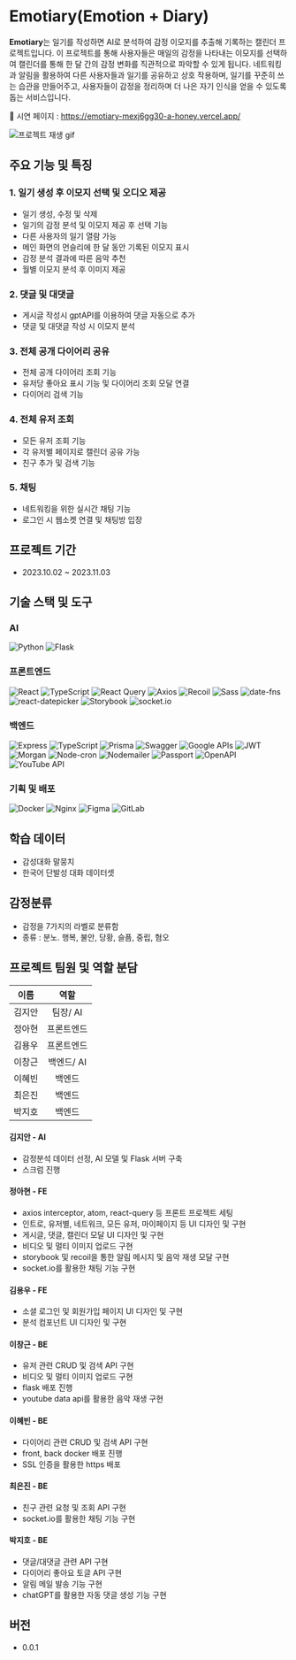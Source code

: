 # **Emotiary(Emotion + Diary)**

**Emotiary**는 일기를 작성하면 AI로 분석하여 감정 이모지를 추출해 기록하는 캘린더 프로젝트입니다. 이 프로젝트를 통해 사용자들은 매일의 감정을 나타내는 이모지를 선택하여 캘린더를 통해 한 달 간의 감정 변화를 직관적으로 파악할 수 있게 됩니다. 네트워킹과 알림을 활용하여 다른 사용자들과 일기를 공유하고 상호 작용하며, 일기를 꾸준히 쓰는 습관을 만들어주고, 사용자들이 감정을 정리하며 더 나은 자기 인식을 얻을 수 있도록 돕는 서비스입니다.

🔗 시연 페이지 : https://emotiary-mexj6gg30-a-honey.vercel.app/

![프로젝트 재생 gif](./main.gif)

## **주요 기능 및 특징**

### **1. 일기 생성 후 이모지 선택 및 오디오 제공**

- 일기 생성, 수정 및 삭제
- 일기의 감정 분석 및 이모지 제공 후 선택 기능
- 다른 사용자의 일기 열람 가능
- 메인 화면의 먼슬리에 한 달 동안 기록된 이모지 표시
- 감정 분석 결과에 따른 음악 추천
- 월별 이모지 분석 후 이미지 제공

### **2. 댓글 및 대댓글**

- 게시글 작성시 gptAPI를 이용하여 댓글 자동으로 추가
- 댓글 및 대댓글 작성 시 이모지 분석

### **3. 전체 공개 다이어리 공유**

- 전체 공개 다이어리 조회 기능
- 유저당 좋아요 표시 기능 및 다이어리 조회 모달 연결
- 다이어리 검색 기능

### **4. 전체 유저 조회**

- 모든 유저 조회 기능
- 각 유저별 페이지로 캘린더 공유 가능
- 친구 추가 및 검색 기능

### **5. 채팅**

- 네트워킹을 위한 실시간 채팅 기능
- 로그인 시 웹소켓 연결 및 채팅방 입장

## **프로젝트 기간**

- 2023.10.02 ~ 2023.11.03

## **기술 스택 및 도구**

### AI

![Python](https://img.shields.io/badge/Python-3776AB?style=for-the-badge&logo=python&logoColor=ffffff)
![Flask](https://img.shields.io/badge/Flask-000000?style=for-the-badge&logo=flask&logoColor=ffffff)

### 프론트엔드

![React](https://img.shields.io/badge/React-222222?style=for-the-badge&logo=react&logoColor=ffffff)
![TypeScript](https://img.shields.io/badge/TypeScript-3178C6?style=for-the-badge&logo=typescript&logoColor=ffffff)
![React Query](https://img.shields.io/badge/React_Query-FF4154?style=for-the-badge&logo=react-query&logoColor=ffffff)
![Axios](https://img.shields.io/badge/Axios-007ACC?style=for-the-badge&logo=axios&logoColor=ffffff)
![Recoil](https://img.shields.io/badge/Recoil-764ABC?style=for-the-badge&logo=recoil&logoColor=ffffff)
![Sass](https://img.shields.io/badge/Sass-CC6699?style=for-the-badge&logo=sass&logoColor=white)
![date-fns](https://img.shields.io/badge/date--fns-EA4AAA?style=for-the-badge)
![react-datepicker](https://img.shields.io/badge/react--datepicker-61DAFB?style=for-the-badge)
![Storybook](https://img.shields.io/badge/Storybook-FF4785?style=for-the-badge&logo=storybook&logoColor=ffffff)
![socket.io](https://img.shields.io/badge/socket.io-010101?style=for-the-badge&logo=socket.io&logoColor=ffffff)

### 백엔드

![Express](https://img.shields.io/badge/Express-000000?style=for-the-badge&logo=express&logoColor=ffffff)
![TypeScript](https://img.shields.io/badge/TypeScript-3178C6?style=for-the-badge&logo=typescript&logoColor=ffffff)
![Prisma](https://img.shields.io/badge/Prisma-2D3748?style=for-the-badge&logo=prisma&logoColor=white)
![Swagger](https://img.shields.io/badge/Swagger-85EA2D?style=for-the-badge&logo=swagger&logoColor=000000)
![Google APIs](https://img.shields.io/badge/Google%20APIs-4285F4?style=for-the-badge&logo=google&logoColor=ffffff)
![JWT](https://img.shields.io/badge/JWT-000000?style=for-the-badge&logo=json-web-tokens&logoColor=ffffff)
![Morgan](https://img.shields.io/badge/Morgan-82B41C?style=for-the-badge)
![Node-cron](https://img.shields.io/badge/Node--cron-00B289?style=for-the-badge)
![Nodemailer](https://img.shields.io/badge/Nodemailer-009688?style=for-the-badge)
![Passport](https://img.shields.io/badge/Passport-34E27C?style=for-the-badge)
![OpenAPI](https://img.shields.io/badge/OpenAPI-FF5733?style=for-the-badge)
![YouTube API](https://img.shields.io/badge/YouTube%20API-FF0000?style=for-the-badge)

### 기획 및 배포

![Docker](https://img.shields.io/badge/Docker-2496ED?style=for-the-badge&logo=docker&logoColor=ffffff)
![Nginx](https://img.shields.io/badge/Nginx-009639?style=for-the-badge&logo=nginx&logoColor=ffffff)
![Figma](https://img.shields.io/badge/Figma-F24E1E?style=for-the-badge&logo=figma&logoColor=ffffff)
![GitLab](https://img.shields.io/badge/GitLab-FCA121?style=for-the-badge&logo=gitlab&logoColor=ffffff)

## 학습 데이터

- 감성대화 말뭉치
- 한국어 단발성 대화 데이터셋

## 감정분류

- 감정을 7가지의 라벨로 분류함
- 종류 : 분노. 행복, 불안, 당황, 슬픔, 중립, 혐오

## **프로젝트 팀원 및 역할 분담**

|  이름  |    역할    |
| :----: | :--------: |
| 김지안 |  팀장/ AI  |
| 정아현 | 프론트엔드 |
| 김용우 | 프론트엔드 |
| 이창근 | 백엔드/ AI |
| 이혜빈 |   백엔드   |
| 최은진 |   백엔드   |
| 박지호 |   백엔드   |

#### 김지안 - AI

- 감정분석 데이터 선정, AI 모델 및 Flask 서버 구축
- 스크럼 진행

#### 정아현 - FE

- axios interceptor, atom, react-query 등 프론트 프로젝트 세팅
- 인트로, 유저별, 네트워크, 모든 유저, 마이페이지 등 UI 디자인 및 구현
- 게시글, 댓글, 캘린더 모달 UI 디자인 및 구현
- 비디오 및 멀티 이미지 업로드 구현
- storybook 및 recoil을 통한 알림 메시지 및 음악 재생 모달 구현
- socket.io를 활용한 채팅 기능 구현

#### 김용우 - FE

- 소셜 로그인 및 회원가입 페이지 UI 디자인 및 구현
- 분석 컴포넌트 UI 디자인 및 구현

#### 이창근 - BE

- 유저 관련 CRUD 및 검색 API 구현
- 비디오 및 멀티 이미지 업로드 구현
- flask 배포 진행
- youtube data api를 활용한 음악 재생 구현

#### 이혜빈 - BE

- 다이어리 관련 CRUD 및 검색 API 구현
- front, back docker 배포 진행
- SSL 인증을 활용한 https 배포

#### 최은진 - BE

- 친구 관련 요청 및 조회 API 구현
- socket.io를 활용한 채팅 기능 구현

#### 박지호 - BE

- 댓글/대댓글 관련 API 구현
- 다이어리 좋아요 토글 API 구현
- 알림 메일 발송 기능 구현
- chatGPT를 활용한 자동 댓글 생성 기능 구현

## **버전**

- 0.0.1
